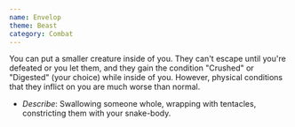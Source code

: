 ```yaml
---
name: Envelop
theme: Beast
category: Combat
---
```


You can put a smaller creature inside of you. They can't escape until you're defeated or you let them, and they gain the condition "Crushed" or "Digested" (your choice) while inside of you. However, physical conditions that they inflict on you are much worse than normal.

* *Describe*: Swallowing someone whole, wrapping with tentacles, constricting them with your snake-body.